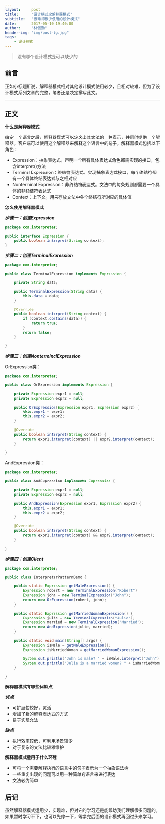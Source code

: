 ```yaml
---
layout:     post
title:      "设计模式之解释器模式"
subtitle:   "很难却很少使用的设计模式"
date:       2017-05-10 19:40:00
author:     "林佩勤"
header-img: "img/post-bg.jpg"
tags:
    - 设计模式
---
```


> 没有哪个设计模式是可以缺少的
>


## 前言

正如小标题所说，解释器模式相对其他设计模式使用较少，且相对较难，但为了设计模式系列文章的完整，笔者还是决定撰写此文。

---

## 正文

**什么是解释器模式**

给定一个语言之后，解释器模式可以定义出其文法的一种表示，并同时提供一个解释器。客户端可以使用这个解释器来解释这个语言中的句子。解释器模式包括以下角色：

- Expression：抽象表达式。声明一个所有具体表达式角色都需实现的接口，包含interpret()方法
- Terminal Expression：终结符表达式。实现抽象表达式接口，每个终结符都有一个具体终结表达式与之相对应
- Nonterminal Expression：非终结符表达式。文法中的每条规则都需要一个具体的非终结符表达式
- Context：上下文。用来存放文法中各个终结符所对应的具体值

**怎么使用解释器模式**

***步骤一：创建Expression***

```java
package com.interpreter;

public interface Expression {
	public boolean interpret(String context);
}
```

***步骤二：创建TerminalExpression***

```java
package com.interpreter;

public class TerminalExpression implements Expression {

	private String data;

	public TerminalExpression(String data) {
		this.data = data;
	}

	@Override
	public boolean interpret(String context) {
		if (context.contains(data)) {
			return true;
		}
		return false;
	}
	
}
```

***步骤三：创建NonterminalExpression***

OrExpression类：

```java
package com.interpreter;

public class OrExpression implements Expression {

	private Expression expr1 = null;
	private Expression expr2 = null;

	public OrExpression(Expression expr1, Expression expr2) {
		this.expr1 = expr1;
		this.expr2 = expr2;
	}

	@Override
	public boolean interpret(String context) {
		return expr1.interpret(context) || expr2.interpret(context);
	}
	
}
```

AndExpression类：

```java
package com.interpreter;

public class AndExpression implements Expression {

	private Expression expr1 = null;
	private Expression expr2 = null;

	public AndExpression(Expression expr1, Expression expr2) {
		this.expr1 = expr1;
		this.expr2 = expr2;
	}

	@Override
	public boolean interpret(String context) {
		return expr1.interpret(context) && expr2.interpret(context);
	}
	
}
```

***步骤四：创建Client***

```java
package com.interpreter;

public class InterpreterPatternDemo {

	public static Expression getMaleExpression() {
		Expression robert = new TerminalExpression("Robert");
		Expression john = new TerminalExpression("John");
		return new OrExpression(robert, john);
	}

	public static Expression getMarriedWomanExpression() {
		Expression julie = new TerminalExpression("Julie");
		Expression married = new TerminalExpression("Married");
		return new AndExpression(julie, married);
	}

	public static void main(String[] args) {
		Expression isMale = getMaleExpression();
		Expression isMarriedWoman = getMarriedWomanExpression();

		System.out.println("John is male? " + isMale.interpret("John"));
		System.out.println("Julie is a married women? " + isMarriedWoman.interpret("Married Julie"));
	}

}
```

**解释器模式有哪些优缺点**

***优点***

- 可扩展性较好，灵活
- 增加了新的解释表达式的方式
- 易于实现文法

***缺点***

- 执行效率较低，可利用场景较少
- 对于复杂的文法比较难维护




**解释器模式适用于什么环境**

- 可将一个需要解释执行的语言中的句子表示为一个抽象语法树
- 一些重复出现的问题可以用一种简单的语言来进行表达
- 文法较为简单


## 后记

虽然解释器模式运用少，实现难，但对它的学习还是能帮助我们理解很多问题的。如果暂时学习不下，也可以先停一下，等学完后面的设计模式再回过头来学习。
